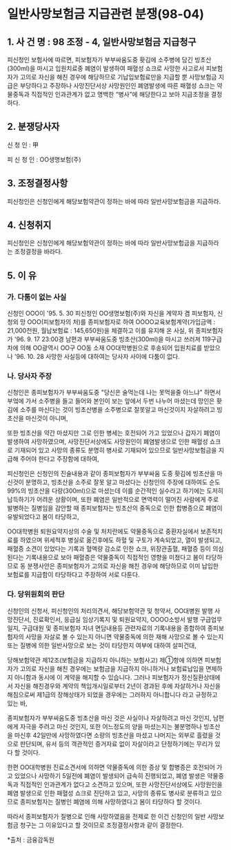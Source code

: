 # 일반사망보험금 지급관련 분쟁(98-04)

## 1. 사 건 명 : 98 조정 - 4, 일반사망보험금 지급청구

피신청인 보험사에 따르면, 피보험자가 부부싸움도중 홧김에 소주병에 담긴 빙초산(300ml)을 마시고 입원치료중 폐염이 발생하여 패혈성 쇼크로 사망한 사고로서 피보험자가 고의로 자신을 해친 경우에 해당하므로 기납입보험료만을 지급할 뿐 사망보험금 지급은 부당하다고 주장하나 사망진단서상 사망원인인 폐염발생에 따른 패혈성 쇼크는 약물중독과 직접적인 인과관계가 없고 명백한 “병사”에 해당한다고 보아 지급조정을 결정하다.

## 2. 분쟁당사자

신   청  인  :  甲

피 신 청 인  :  OO생명보험(주)

## 3. 조정결정사항

피신청인은 신청인에게 해당보험약관이 정하는 바에 따라 일반사망보험금을 지급하라.

## 4. 신청취지

피신청인은 신청인에게 해당보험약관이 정하는 바에 따라 일반사망보험금을 지급하라는 조정결정을 바라다.

## 5. 이  유

###  가. 다툼이 없는 사실

신청인 OOO이 '95. 5. 30  피신청인 OO생명보험(주)와 자신을 계약자 겸 피보험자, 신청외 망 OOO(피보험자의 처)를 종피보험자로 하여 OOOO교육보험계약(가입금액 : 21,000천원, 월납보험료 : 145,650원)을 체결하고 이를 유지해 온 사실, 위 종피보험자가 '96. 9. 17 23:00경  남편과 부부싸움도중 빙초산(300ml)을 마시고 쓰러져 119구급차에 의해 OO광역시 OO구 OO동 소재 OO대학병원으로 후송되어 입원치료를 받았으나 '96. 10. 28 사망한 사실등에 대하여는 당사자 사이에 다툼이 없다.

###  나. 당사자 주장

신청인은 종피보험자가 부부싸움도중 "당신은 술먹는데 나는 못먹을줄 아느냐" 하면서 부엌에 가서 소주병을 들고 들어와 본인이 보는 앞에서 두번 나누어 마셨는데 망인은 홧김에 소주를 마신다는 것이 빙초산병을 소주병으로 잘못알고 마신것이지 자살하려고 빙초산을 마신것이 아니며,

또한 빙초산을 약간 마셨지만 그로 인한 병세는 호전되어 가고 있었으나 갑자기 폐염이 발생하여 사망하였으며, 사망진단서상에도 사망원인이 폐염발생으로 인한 패혈성 쇼크로 기재되어 있고 사망의 종류도 분명히 병사로 기재되어 있으므로 일반사망보험금을 지급해 주어야 한다고 주장함에 대하여,

피신청인은 신청인의 진술내용과 같이 종피보험자가 부부싸움 도중 홧김에 빙초산을 마신것이 분명하고, 빙초산을 소주로 잘못 알고 마셨다는 신청인의 주장에 대하여도 순도 99%의 빙초산을 다량(300ml)으로 마셨는데 이를 순간적인 실수라고 하기에는 도저히 납득하기가 어려운 상황이며, 또한 폐염은 일반적으로 면역력이 떨어진 사람에게 주로 발병하는 질병임을 감안할 때 종피보험자는 빙초산의 중독으로 인한 합병증으로 폐염이 유발되었다고 봄이 타당하고,

OO대학병원 퇴원요약지상의 수술 및 처치란에도 약물중독으로 중환자실에서 보존적치료를 하였으며 위세척후 병실로 옮긴후에도 하혈 및 구토가 계속되었고, 열이 발생되고, 패혈증 소견이 있었다는 기록과 혈액량 감소로 인한 쇼크, 위장관출혈, 패혈증 등이 의심된다는 기록내용으로 보아 패혈증은 약물중독이 직접적인 영향을 미쳤다고 봄이 타당하므로 동 분쟁사안은 종피보험자가 고의로 자신을 해친 경우에 해당하므로 이미 납입한 보험료를 지급함이 타당하다고 주장하여 서로 다툰다.
 

 ### 다. 당위원회의 판단

신청인의 신청서, 피신청인의 처리의견서, 해당보험약관 및 청약서, OO대병원 발행 사망진단서, 진료확인서, 응급실 임상기록지 및 퇴원요약지, OOOO소방서 발행 구급업무일지, 구급대원 및 종피보험자 자녀 면담내용등 관련자료의 기록내용을 종합하여 종피보험자의 사망을 자살로 볼 수 있는지 아니면 약물중독에 의한 재해 사망으로 볼 수 있는지 또는 질병에 의한 일반사망으로 보는 것이 타당한지 여부에 대하여 살피건대,

당해보험약관 제12조(보험금을 지급하지 아니하는 보험사고) 제①항에 의하면 피보험자가 고의로 자신을 해친 경우에는 보험금을 지급하지 아니하거나 보험료납입을 면제하지 아니함과 동시에 이 계약을 해지할 수 있습니다. 그러나 피보험자가 정신질환상태에서 자신을 해친경우와 계약의 책임개시일로부터 2년이 경과된 후에 자살하거나 자신을 해침으로써 제1급의 장해상태가 되었을 경우에는 그러하지 아니합니다 라고 규정하고 있는 바,

종피보험자가 부부싸움도중 빙초산을 마신 것은 사실이나 자살하려고 마신 것인지, 남편에게 자극을 주려고 마신 것인지, 또한 어느정도의 양을 마셨는지는 불분명하나 빙초산을 마신후 42일만에 사망하였다면 소량의 빙초산을 마셨고 나머지는 외부로 흘렸을 것으로 판단되며, 유서 등의 객관적인 증거자료 없이 자살이라고 단정하기에는 무리가 있다 할 것이다.

한편 OO대학병원 진료소견서에 의하면 약물중독에 의한 증상 및 합병증은 호전되어 가고 있었으나 사망하기 5일전에 폐염이 발생되어 급속히 진행되었고, 폐염 발생은 약물중독과 직접적인 인과관계가 없다고 소견하고 있으며, 또한 사망진단서상에도 사망원인을 폐염 발생으로 인한 패혈성 쇼크로 진단하고 있고, 사망의 종류도 병사로 분류하고 있으므로 종피보험자는 질병인 폐염에 의해 사망하였다고 봄이 타당하다 할 것이다.
 
따라서 종피보험자가 질병으로 인해 사망하였음을 전제로 한 이건 신청인의 일반 사망보험금 청구는 그 이유있다고 할 것이므로 조정결정사항과 같이 결정한다.

*출처 : 금융감독원